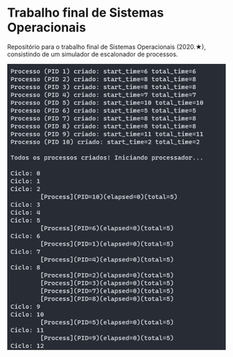 # Trabalho final de Sistemas Operacionais

Repositório para o trabalho final de Sistemas Operacionais (2020.★), consistindo de um simulador de escalonador de processos.

![screenshot](screenshots/2020-11-01.png)